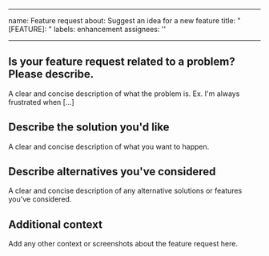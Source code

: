 <!--
  SPDX-FileCopyrightText: 2021 Mikhail Zolotukhin <mail@genda.life>
  SPDX-License-Identifier: MIT
-->

---

name: Feature request
about: Suggest an idea for a new feature
title: "[FEATURE]: "
labels: enhancement
assignees: ''

---

## Is your feature request related to a problem? Please describe.

A clear and concise description of what the problem is. Ex. I'm always frustrated when [...]

## Describe the solution you'd like

A clear and concise description of what you want to happen.

## Describe alternatives you've considered

A clear and concise description of any alternative solutions or features you've considered.

## Additional context

Add any other context or screenshots about the feature request here.

